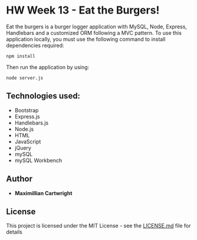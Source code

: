 # HW Week 13 - Eat the Burgers!

Eat the burgers is a burger logger application with MySQL, Node, Express, Handlebars and a customized ORM following a MVC pattern. To use this application locally, you must use the following command to install dependencies required:
```
npm install
```
Then run the application by using:
```
node server.js
```

## Technologies used:
* Bootstrap
* Express.js
* Handlebars.js
* Node.js
* HTML
* JavaScript
* jQuery
* mySQL
* mySQL Workbench

## Author
* **Maximillian Cartwright**

## License
This project is licensed under the MIT License - see the [LICENSE.md](LICENSE.md) file for details